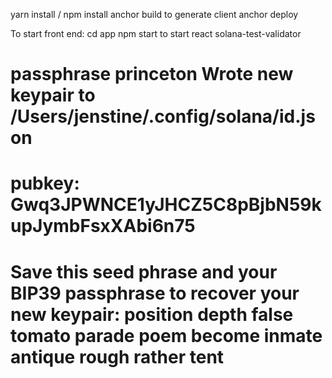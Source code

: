 

yarn install / npm install
anchor build to generate client
anchor deploy


To start front end:
cd app
npm start to start react
solana-test-validator

passphrase
princeton
Wrote new keypair to /Users/jenstine/.config/solana/id.json
===============================================================================
pubkey: Gwq3JPWNCE1yJHCZ5C8pBjbN59kupJymbFsxXAbi6n75
===============================================================================
Save this seed phrase and your BIP39 passphrase to recover your new keypair:
position depth false tomato parade poem become inmate antique rough rather tent
===============================================================================
